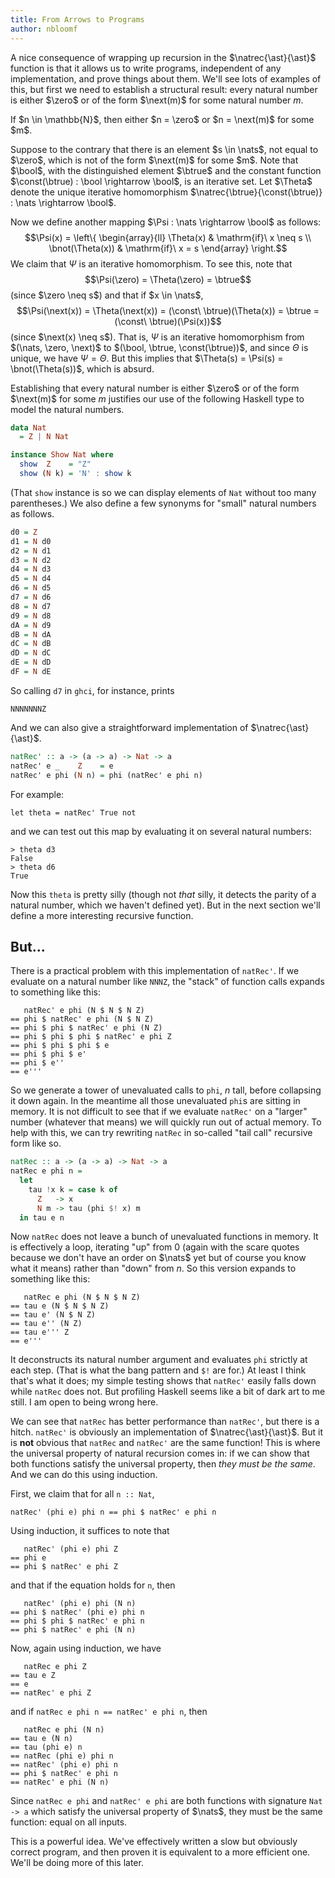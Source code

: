 ```yaml
---
title: From Arrows to Programs
author: nbloomf
---
```


A nice consequence of wrapping up recursion in the $\natrec{\ast}{\ast}$ function is that it allows us to write programs, independent of any implementation, and prove things about them. We'll see lots of examples of this, but first we need to establish a structural result: every natural number is either $\zero$ or of the form $\next(m)$ for some natural number $m$.

<div class="result">
<div class="lemma">
<p>If $n \in \mathbb{N}$, then either $n = \zero$ or $n = \next(m)$ for some $m$.</p>
</div>

<div class="proof">
Suppose to the contrary that there is an element $s \in \nats$, not equal to $\zero$, which is not of the form $\next(m)$ for some $m$. Note that $\bool$, with the distinguished element $\btrue$ and the constant function $\const(\btrue) : \bool \rightarrow \bool$, is an iterative set. Let $\Theta$ denote the unique iterative homomorphism $\natrec{\btrue}{\const(\btrue)} : \nats \rightarrow \bool$.

Now we define another mapping $\Psi : \nats \rightarrow \bool$ as follows: $$\Psi(x) = \left\{ \begin{array}{ll} \Theta(x) & \mathrm{if}\ x \neq s \\ \bnot(\Theta(x)) & \mathrm{if}\ x = s \end{array} \right.$$ We claim that $\Psi$ is an iterative homomorphism. To see this, note that $$\Psi(\zero) = \Theta(\zero) = \btrue$$ (since $\zero \neq s$) and that if $x \in \nats$, $$\Psi(\next(x)) = \Theta(\next(x)) = (\const\ \btrue)(\Theta(x)) = \btrue = (\const\ \btrue)(\Psi(x))$$ (since $\next(x) \neq s$). That is, $\Psi$ is an iterative homomorphism from $(\nats, \zero, \next)$ to $(\bool, \btrue, \const(\btrue))$, and since $\Theta$ is unique, we have $\Psi = \Theta$. But this implies that $\Theta(s) = \Psi(s) = \bnot(\Theta(s))$, which is absurd.
</div>
</div>

Establishing that every natural number is either $\zero$ or of the form $\next(m)$ for some $m$ justifies our use of the following Haskell type to model the natural numbers.


```haskell
data Nat
  = Z | N Nat

instance Show Nat where
  show  Z    = "Z"
  show (N k) = 'N' : show k
```


(That ``show`` instance is so we can display elements of ``Nat`` without too many parentheses.) We also define a few synonyms for "small" natural numbers as follows.


```haskell
d0 = Z
d1 = N d0
d2 = N d1
d3 = N d2
d4 = N d3
d5 = N d4
d6 = N d5
d7 = N d6
d8 = N d7
d9 = N d8
dA = N d9
dB = N dA
dC = N dB
dD = N dC
dE = N dD
dF = N dE
```


So calling ``d7`` in ``ghci``, for instance, prints

    NNNNNNNZ

And we can also give a straightforward implementation of $\natrec{\ast}{\ast}$.


```haskell
natRec' :: a -> (a -> a) -> Nat -> a
natRec' e _    Z    = e
natRec' e phi (N n) = phi (natRec' e phi n)
```


For example:

    let theta = natRec' True not

and we can test out this map by evaluating it on several natural numbers:

    > theta d3
    False
    > theta d6
    True

Now this ``theta`` is pretty silly (though not *that* silly, it detects the parity of a natural number, which we haven't defined yet). But in the next section we'll define a more interesting recursive function.


## But...

There is a practical problem with this implementation of ``natRec'``. If we evaluate on a natural number like ``NNNZ``, the "stack" of function calls expands to something like this:

       natRec' e phi (N $ N $ N Z)
    == phi $ natRec' e phi (N $ N Z)
    == phi $ phi $ natRec' e phi (N Z)
    == phi $ phi $ phi $ natRec' e phi Z
    == phi $ phi $ phi $ e
    == phi $ phi $ e'
    == phi $ e''
    == e'''

So we generate a tower of unevaluated calls to ``phi``, $n$ tall, before collapsing it down again. In the meantime all those unevaluated ``phi``s are sitting in memory. It is not difficult to see that if we evaluate ``natRec'`` on a "larger" number (whatever that means) we will quickly run out of actual memory. To help with this, we can try rewriting ``natRec`` in so-called "tail call" recursive form like so.


```haskell
natRec :: a -> (a -> a) -> Nat -> a
natRec e phi n =
  let
    tau !x k = case k of
      Z   -> x
      N m -> tau (phi $! x) m
  in tau e n
```


Now ``natRec`` does not leave a bunch of unevaluated functions in memory. It is effectively a loop, iterating "up" from 0 (again with the scare quotes because we don't have an order on $\nats$ yet but of course you know what it means) rather than "down" from $n$. So this version expands to something like this:

       natRec e phi (N $ N $ N Z)
    == tau e (N $ N $ N Z)
    == tau e' (N $ N Z)
    == tau e'' (N Z)
    == tau e''' Z
    == e'''

It deconstructs its natural number argument and evaluates ``phi`` strictly at each step. (That is what the bang pattern and ``$!`` are for.) At least I think that's what it does; my simple testing shows that ``natRec'`` easily falls down while ``natRec`` does not. But profiling Haskell seems like a bit of dark art to me still. I am open to being wrong here.

We can see that ``natRec`` has better performance than ``natRec'``, but there is a hitch. ``natRec'`` is obviously an implementation of $\natrec{\ast}{\ast}$. But it is **not** obvious that ``natRec`` and ``natRec'`` are the same function! This is where the universal property of natural recursion comes in: if we can show that both functions satisfy the universal property, then *they must be the same*. And we can do this using induction.

First, we claim that for all ``n :: Nat``,

    natRec' (phi e) phi n == phi $ natRec' e phi n

Using induction, it suffices to note that

       natRec' (phi e) phi Z
    == phi e
    == phi $ natRec' e phi Z

and that if the equation holds for ``n``, then

       natRec' (phi e) phi (N n)
    == phi $ natRec' (phi e) phi n
    == phi $ phi $ natRec' e phi n
    == phi $ natRec' e phi (N n)

Now, again using induction, we have

       natRec e phi Z
    == tau e Z
    == e
    == natRec' e phi Z

and if ``natRec e phi n == natRec' e phi n``, then

       natRec e phi (N n)
    == tau e (N n)
    == tau (phi e) n
    == natRec (phi e) phi n
    == natRec' (phi e) phi n
    == phi $ natRec' e phi n
    == natRec' e phi (N n)

Since ``natRec e phi`` and ``natRec' e phi`` are both functions with signature ``Nat -> a`` which satisfy the universal property of $\nats$, they must be the same function: equal on all inputs.

This is a powerful idea. We've effectively written a slow but obviously correct program, and then proven it is equivalent to a more efficient one. We'll be doing more of this later.
